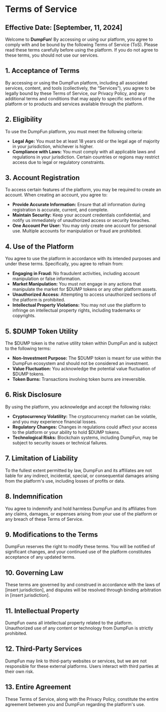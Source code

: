 # Terms of Service

## Effective Date: [September, 11, 2024]

Welcome to **DumpFun**! By accessing or using our platform, you agree to comply with and be bound by the following Terms of Service (ToS). Please read these terms carefully before using the platform. If you do not agree to these terms, you should not use our services.

## 1. Acceptance of Terms
By accessing or using the DumpFun platform, including all associated services, content, and tools (collectively, the “Services”), you agree to be legally bound by these Terms of Service, our Privacy Policy, and any additional terms and conditions that may apply to specific sections of the platform or to products and services available through the platform.

## 2. Eligibility
To use the DumpFun platform, you must meet the following criteria:
- **Legal Age:** You must be at least 18 years old or the legal age of majority in your jurisdiction, whichever is higher.
- **Compliance with Laws:** You must comply with all applicable laws and regulations in your jurisdiction. Certain countries or regions may restrict access due to legal or regulatory constraints.

## 3. Account Registration
To access certain features of the platform, you may be required to create an account. When creating an account, you agree to:
- **Provide Accurate Information:** Ensure that all information during registration is accurate, current, and complete.
- **Maintain Security:** Keep your account credentials confidential, and notify us immediately of unauthorized access or security breaches.
- **One Account Per User:** You may only create one account for personal use. Multiple accounts for manipulation or fraud are prohibited.

## 4. Use of the Platform
You agree to use the platform in accordance with its intended purposes and under these terms. Specifically, you agree to refrain from:
- **Engaging in Fraud:** No fraudulent activities, including account manipulation or false information.
- **Market Manipulation:** You must not engage in any actions that manipulate the market for $DUMP tokens or any other platform assets.
- **Unauthorized Access:** Attempting to access unauthorized sections of the platform is prohibited.
- **Intellectual Property Violations:** You may not use the platform to infringe on intellectual property rights, including trademarks or copyrights.

## 5. $DUMP Token Utility
The $DUMP token is the native utility token within DumpFun and is subject to the following terms:
- **Non-Investment Purpose:** The $DUMP token is meant for use within the DumpFun ecosystem and should not be considered an investment.
- **Value Fluctuation:** You acknowledge the potential value fluctuation of $DUMP tokens.
- **Token Burns:** Transactions involving token burns are irreversible.

## 6. Risk Disclosure
By using the platform, you acknowledge and accept the following risks:
- **Cryptocurrency Volatility:** The cryptocurrency market can be volatile, and you may experience financial losses.
- **Regulatory Changes:** Changes in regulations could affect your access to the platform or your ability to hold $DUMP tokens.
- **Technological Risks:** Blockchain systems, including DumpFun, may be subject to security issues or technical failures.

## 7. Limitation of Liability
To the fullest extent permitted by law, DumpFun and its affiliates are not liable for any indirect, incidental, special, or consequential damages arising from the platform's use, including losses of profits or data.

## 8. Indemnification
You agree to indemnify and hold harmless DumpFun and its affiliates from any claims, damages, or expenses arising from your use of the platform or any breach of these Terms of Service.

## 9. Modifications to the Terms
DumpFun reserves the right to modify these terms. You will be notified of significant changes, and your continued use of the platform constitutes acceptance of any updated terms.

## 10. Governing Law
These terms are governed by and construed in accordance with the laws of [insert jurisdiction], and disputes will be resolved through binding arbitration in [insert jurisdiction].

## 11. Intellectual Property
DumpFun owns all intellectual property related to the platform. Unauthorized use of any content or technology from DumpFun is strictly prohibited.

## 12. Third-Party Services
DumpFun may link to third-party websites or services, but we are not responsible for these external platforms. Users interact with third parties at their own risk.

## 13. Entire Agreement
These Terms of Service, along with the Privacy Policy, constitute the entire agreement between you and DumpFun regarding the platform's use.
